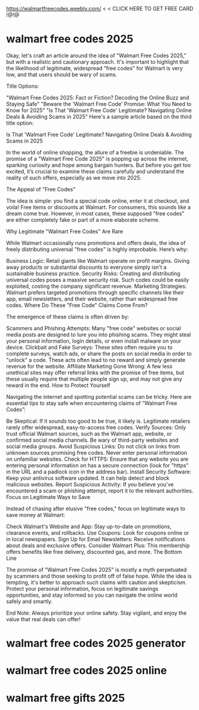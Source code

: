 https://walmartfreecodes.weebly.com/ < < CLICK HERE TO GET FREE CARD !@!@

# walmart free codes 2025
Okay, let's craft an article around the idea of "Walmart Free Codes 2025," but with a realistic and cautionary approach. It's important to highlight that the likelihood of legitimate, widespread "free codes" for Walmart is very low, and that users should be wary of scams.

Title Options:

"Walmart Free Codes 2025: Fact or Fiction? Decoding the Online Buzz and Staying Safe"
"Beware the 'Walmart Free Code' Promise: What You Need to Know for 2025"
"Is That 'Walmart Free Code' Legitimate? Navigating Online Deals & Avoiding Scams in 2025"
Here's a sample article based on the third title option:

Is That 'Walmart Free Code' Legitimate? Navigating Online Deals & Avoiding Scams in 2025

In the world of online shopping, the allure of a freebie is undeniable. The promise of a "Walmart Free Code 2025" is popping up across the internet, sparking curiosity and hope among bargain hunters. But before you get too excited, it’s crucial to examine these claims carefully and understand the reality of such offers, especially as we move into 2025.

The Appeal of "Free Codes"

The idea is simple: you find a special code online, enter it at checkout, and voila! Free items or discounts at Walmart. For consumers, this sounds like a dream come true. However, in most cases, these supposed "free codes" are either completely fake or part of a more elaborate scheme.

Why Legitimate "Walmart Free Codes" Are Rare

While Walmart occasionally runs promotions and offers deals, the idea of freely distributing universal "free codes" is highly improbable. Here’s why:

Business Logic: Retail giants like Walmart operate on profit margins. Giving away products or substantial discounts to everyone simply isn't a sustainable business practice.
Security Risks: Creating and distributing universal codes poses a massive security risk. Such codes could be easily exploited, costing the company significant revenue.
Marketing Strategies: Walmart prefers targeted promotions through specific channels like their app, email newsletters, and their website, rather than widespread free codes.
Where Do These "Free Code" Claims Come From?

The emergence of these claims is often driven by:

Scammers and Phishing Attempts: Many "free code" websites or social media posts are designed to lure you into phishing scams. They might steal your personal information, login details, or even install malware on your device.
Clickbait and Fake Surveys: These sites often require you to complete surveys, watch ads, or share the posts on social media in order to "unlock" a code. These acts often lead to no reward and simply generate revenue for the website.
Affiliate Marketing Gone Wrong: A few less unethical sites may offer referral links with the promise of free items, but these usually require that multiple people sign up, and may not give any reward in the end.
How to Protect Yourself

Navigating the internet and spotting potential scams can be tricky. Here are essential tips to stay safe when encountering claims of “Walmart Free Codes”:

Be Skeptical: If it sounds too good to be true, it likely is. Legitimate retailers rarely offer widespread, easy-to-access free codes.
Verify Sources: Only trust official Walmart sources, such as the Walmart app, website, or confirmed social media channels. Be wary of third-party websites and social media groups.
Avoid Suspicious Links: Do not click on links from unknown sources promising free codes. Never enter personal information on unfamiliar websites.
Check for HTTPS: Ensure that any website you are entering personal information on has a secure connection (look for "https" in the URL and a padlock icon in the address bar).
Install Security Software: Keep your antivirus software updated. It can help detect and block malicious websites.
Report Suspicious Activity: If you believe you've encountered a scam or phishing attempt, report it to the relevant authorities.
Focus on Legitimate Ways to Save

Instead of chasing after elusive "free codes," focus on legitimate ways to save money at Walmart:

Check Walmart's Website and App: Stay up-to-date on promotions, clearance events, and rollbacks.
Use Coupons: Look for coupons online or in local newspapers.
Sign Up for Email Newsletters: Receive notifications about deals and exclusive offers.
Consider Walmart Plus: This membership offers benefits like free delivery, discounted gas, and more.
The Bottom Line

The promise of "Walmart Free Codes 2025" is mostly a myth perpetuated by scammers and those seeking to profit off of false hope. While the idea is tempting, it's better to approach such claims with caution and skepticism. Protect your personal information, focus on legitimate savings opportunities, and stay informed so you can navigate the online world safely and smartly.

End Note: Always prioritize your online safety. Stay vigilant, and enjoy the value that real deals can offer!
# walmart free codes 2025 generator
# walmart free codes 2025 online
# walmart free gifts 2025
